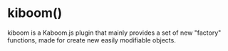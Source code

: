 # kiboom()

kiboom is a Kaboom.js plugin that mainly provides a set of new "factory"
functions, made for create new easily modifiable objects.